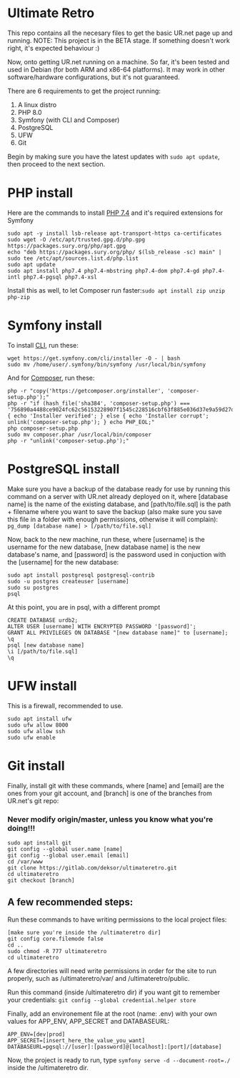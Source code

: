 # Ultimate Retro 

This repo contains all the necesary files to get the basic UR.net page up and running.
NOTE: This project is in the BETA stage. If something doesn't work right, it's expected behaviour :)

Now, onto getting UR.net running on a machine. So far, it's been tested and used in Debian (for both ARM and x86-64 platforms). It may work in other software/hardware configurations, but it's not guaranteed.

There are 6 requirements to get the project running:
1. A linux distro
2. PHP 8.0
3. Symfony (with CLI and Composer)
4. PostgreSQL
5. UFW
6. Git


Begin by making sure you have the latest updates with `sudo apt update`, then proceed to the next section.

# PHP install 

Here are the commands to install [PHP 7.4](https://computingforgeeks.com/how-to-install-latest-php-on-debian/) and it's required extensions for Symfony
```
sudo apt -y install lsb-release apt-transport-https ca-certificates 
sudo wget -O /etc/apt/trusted.gpg.d/php.gpg https://packages.sury.org/php/apt.gpg
echo "deb https://packages.sury.org/php/ $(lsb_release -sc) main" | sudo tee /etc/apt/sources.list.d/php.list
sudo apt update
sudo apt install php7.4 php7.4-mbstring php7.4-dom php7.4-gd php7.4-intl php7.4-pgsql php7.4-xsl
```
Install this as well, to let Composer run faster:`sudo apt install zip unzip php-zip`

# Symfony install
To install [CLI](https://symfony.com/download), run these:
```
wget https://get.symfony.com/cli/installer -O - | bash
sudo mv /home/user/.symfony/bin/symfony /usr/local/bin/symfony
```
And for [Composer](https://getcomposer.org/download/), run these:
```
php -r "copy('https://getcomposer.org/installer', 'composer-setup.php');"
php -r "if (hash_file('sha384', 'composer-setup.php') === '756890a4488ce9024fc62c56153228907f1545c228516cbf63f885e036d37e9a59d27d63f46af1d4d07ee0f76181c7d3') { echo 'Installer verified'; } else { echo 'Installer corrupt'; unlink('composer-setup.php'); } echo PHP_EOL;"
php composer-setup.php
sudo mv composer.phar /usr/local/bin/composer
php -r "unlink('composer-setup.php');"
```
# PostgreSQL install
Make sure you have a backup of the database ready for use by running this command on a server with UR.net already deployed on it, where [database name] is the name of the existing database, and [path/to/file.sql] is the path + filename where you want to save the backup (also make sure you save this file in a folder with enough permissions, otherwise it will complain): 
`pg_dump [database name] > [/path/to/file.sql]`

Now, back to the new machine, run these, where [username] is the username for the new database, [new database name] is the new database's name, and [password] is the password used in conjuction with the [username] for the new database:
```
sudo apt install postgresql postgresql-contrib
sudo -u postgres createuser [username]
sudo su postgres
psql
```

At this point, you are in psql, with a different prompt
```
CREATE DATABASE urdb2;
ALTER USER [username] WITH ENCRYPTED PASSWORD '[password]';
GRANT ALL PRIVILEGES ON DATABASE "[new database name]" to [username];
\q
psql [new database name]
\i [/path/to/file.sql]
\q
```

# UFW install
This is a firewall, recommended to use.
```
sudo apt install ufw
sudo ufw allow 8000
sudo ufw allow ssh
sudo ufw enable
```

# Git install
Finally, install git with these commands, where [name] and [email] are the ones from your git account, and [branch] is one of the branches from UR.net's git repo:
### Never modify origin/master, unless you know what you're doing!!!
```
sudo apt install git
git config --global user.name [name]
git config --global user.email [email]
cd /var/www
git clone https://gitlab.com/deksor/ultimateretro.git
cd ultimateretro
git checkout [branch]
```
## A few recommended steps:


Run these commands to have writing permissions to the local project files:
```
[make sure you're inside the /ultimateretro dir]
git config core.filemode false
cd ..
sudo chmod -R 777 ultimateretro
cd ultimateretro
```
A few directories will need write permissions in order for the site to run properly, such 
as /ultimateretro/var/ and /ultimateretro/public.

Run this command (inside /ultimateretro dir) if you want git to remember your credentials:
`git config --global credential.helper store`

Finally, add an environement file at the root (name: .env) with your own values for APP_ENV, APP_SECRET and DATABASEURL:
```
APP_ENV=[dev|prod]
APP_SECRET=[insert_here_the_value_you_want]
DATABASEURL=pgsql://[user]:[password]@[localhost]:[port]/[database]
```

Now, the project is ready to run, type `symfony serve -d --document-root=./` inside the /ultimateretro dir.
